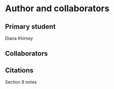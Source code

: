 Author and collaborators
========================

Primary student
---------------
Diana Khimey


Collaborators
-------------



Citations
---------
Section 8 notes
